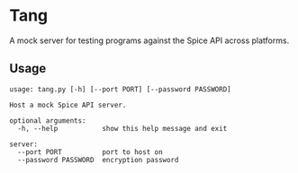 # Tang

A mock server for testing programs against the Spice API across platforms.

## Usage

```
usage: tang.py [-h] [--port PORT] [--password PASSWORD]

Host a mock Spice API server.

optional arguments:
  -h, --help           show this help message and exit

server:
  --port PORT          port to host on
  --password PASSWORD  encryption password
```
